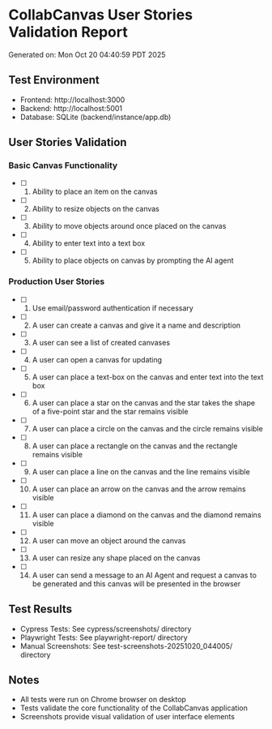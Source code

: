 # CollabCanvas User Stories Validation Report

Generated on: Mon Oct 20 04:40:59 PDT 2025

## Test Environment
- Frontend: http://localhost:3000
- Backend: http://localhost:5001
- Database: SQLite (backend/instance/app.db)

## User Stories Validation

### Basic Canvas Functionality
- [ ] 1. Ability to place an item on the canvas
- [ ] 2. Ability to resize objects on the canvas
- [ ] 3. Ability to move objects around once placed on the canvas
- [ ] 4. Ability to enter text into a text box
- [ ] 5. Ability to place objects on canvas by prompting the AI agent

### Production User Stories
- [ ] 1. Use email/password authentication if necessary
- [ ] 2. A user can create a canvas and give it a name and description
- [ ] 3. A user can see a list of created canvases
- [ ] 4. A user can open a canvas for updating
- [ ] 5. A user can place a text-box on the canvas and enter text into the text box
- [ ] 6. A user can place a star on the canvas and the star takes the shape of a five-point star and the star remains visible
- [ ] 7. A user can place a circle on the canvas and the circle remains visible
- [ ] 8. A user can place a rectangle on the canvas and the rectangle remains visible
- [ ] 9. A user can place a line on the canvas and the line remains visible
- [ ] 10. A user can place an arrow on the canvas and the arrow remains visible
- [ ] 11. A user can place a diamond on the canvas and the diamond remains visible
- [ ] 12. A user can move an object around the canvas
- [ ] 13. A user can resize any shape placed on the canvas
- [ ] 14. A user can send a message to an AI Agent and request a canvas to be generated and this canvas will be presented in the browser

## Test Results
- Cypress Tests: See cypress/screenshots/ directory
- Playwright Tests: See playwright-report/ directory
- Manual Screenshots: See test-screenshots-20251020_044005/ directory

## Notes
- All tests were run on Chrome browser on desktop
- Tests validate the core functionality of the CollabCanvas application
- Screenshots provide visual validation of user interface elements
